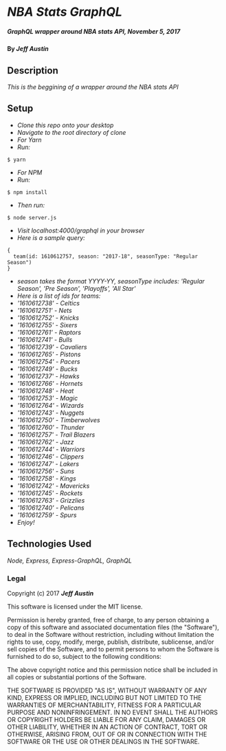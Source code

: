 # _NBA Stats GraphQL_

##### _GraphQL wrapper around NBA stats API, November 5, 2017_

#### By _**Jeff Austin**_

## Description

_This is the beggining of a wrapper around the NBA stats API_

## Setup

* _Clone this repo onto your desktop_
* _Navigate to the root directory of clone_
* _For Yarn_
* _Run:_
```
$ yarn
```
* _For NPM_
* _Run:_
```
$ npm install
```
* _Then run:_
```
$ node server.js
```
* _Visit localhost:4000/graphql in your browser_
* _Here is a sample query:_
```
{
  team(id: 1610612757, season: "2017-18", seasonType: "Regular Season")
}
```
* _season takes the format YYYY-YY, seasonType includes: 'Regular Season', 'Pre Season', 'Playoffs', 'All Star'_
* _Here is a list of ids for teams:_
* _'1610612738' - Celtics_
* _'1610612751' - Nets_
* _'1610612752' - Knicks_
* _'1610612755' - Sixers_
* _'1610612761' - Raptors_
* _'1610612741' - Bulls_
* _'1610612739' - Cavaliers_
* _'1610612765' - Pistons_
* _'1610612754' - Pacers_
* _'1610612749' - Bucks_
* _'1610612737' - Hawks_
* _'1610612766' - Hornets_
* _'1610612748' - Heat_
* _'1610612753' - Magic_
* _'1610612764' - Wizards_
* _'1610612743' - Nuggets_
* _'1610612750' - Timberwolves_
* _'1610612760' - Thunder_
* _'1610612757' - Trail Blazers_
* _'1610612762' - Jazz_
* _'1610612744' - Warriors_
* _'1610612746' - Clippers_
* _'1610612747' - Lakers_
* _'1610612756' - Suns_
* _'1610612758' - Kings_
* _'1610612742' - Mavericks_
* _'1610612745' - Rockets_
* _'1610612763' - Grizzlies_
* _'1610612740' - Pelicans_
* _'1610612759' - Spurs_
* _Enjoy!_

## Technologies Used

_Node, Express, Express-GraphQL, GraphQL_

### Legal

Copyright (c) 2017 **_Jeff Austin_**

This software is licensed under the MIT license.

Permission is hereby granted, free of charge, to any person obtaining a copy
of this software and associated documentation files (the "Software"), to deal
in the Software without restriction, including without limitation the rights
to use, copy, modify, merge, publish, distribute, sublicense, and/or sell
copies of the Software, and to permit persons to whom the Software is
furnished to do so, subject to the following conditions:

The above copyright notice and this permission notice shall be included in
all copies or substantial portions of the Software.

THE SOFTWARE IS PROVIDED "AS IS", WITHOUT WARRANTY OF ANY KIND, EXPRESS OR
IMPLIED, INCLUDING BUT NOT LIMITED TO THE WARRANTIES OF MERCHANTABILITY,
FITNESS FOR A PARTICULAR PURPOSE AND NONINFRINGEMENT. IN NO EVENT SHALL THE
AUTHORS OR COPYRIGHT HOLDERS BE LIABLE FOR ANY CLAIM, DAMAGES OR OTHER
LIABILITY, WHETHER IN AN ACTION OF CONTRACT, TORT OR OTHERWISE, ARISING FROM,
OUT OF OR IN CONNECTION WITH THE SOFTWARE OR THE USE OR OTHER DEALINGS IN
THE SOFTWARE.
